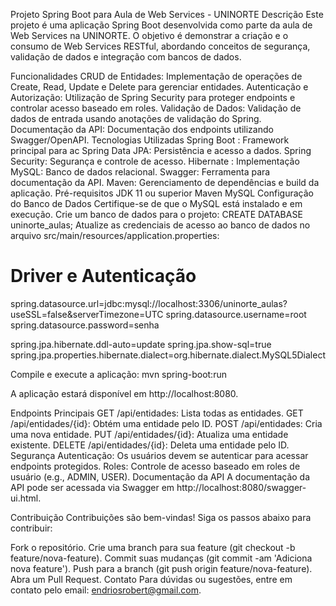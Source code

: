 Projeto Spring Boot para Aula de Web Services - UNINORTE
Descrição
Este projeto é uma aplicação Spring Boot desenvolvida como parte da aula de Web Services na UNINORTE. O objetivo é demonstrar a criação e o consumo de Web Services RESTful, abordando conceitos de segurança, validação de dados e integração com bancos de dados.

Funcionalidades
CRUD de Entidades: Implementação de operações de Create, Read, Update e Delete para gerenciar entidades.
Autenticação e Autorização: Utilização de Spring Security para proteger endpoints e controlar acesso baseado em roles.
Validação de Dados: Validação de dados de entrada usando anotações de validação do Spring.
Documentação da API: Documentação dos endpoints utilizando Swagger/OpenAPI.
Tecnologias Utilizadas
Spring Boot : Framework principal para ac
Spring Data JPA: Persistência e acesso a dados.
Spring Security: Segurança e controle de acesso.
Hibernate : Implementação
MySQL: Banco de dados relacional.
Swagger: Ferramenta para documentação da API.
Maven: Gerenciamento de dependências e build da aplicação.
Pré-requisitos
JDK 11 ou superior
Maven
MySQL
Configuração do Banco de Dados
Certifique-se de que o MySQL está instalado e em execução. Crie um banco de dados para o projeto:
CREATE DATABASE uninorte_aulas;
Atualize as credenciais de acesso ao banco de dados no arquivo src/main/resources/application.properties:
# Driver e Autenticação
spring.datasource.url=jdbc:mysql://localhost:3306/uninorte_aulas?useSSL=false&serverTimezone=UTC
spring.datasource.username=root
spring.datasource.password=senha

spring.jpa.hibernate.ddl-auto=update
spring.jpa.show-sql=true
spring.jpa.properties.hibernate.dialect=org.hibernate.dialect.MySQL5Dialect

Compile e execute a aplicação:
mvn spring-boot:run

A aplicação estará disponível em http://localhost:8080.

Endpoints Principais
GET /api/entidades: Lista todas as entidades.
GET /api/entidades/{id}: Obtém uma entidade pelo ID.
POST /api/entidades: Cria uma nova entidade.
PUT /api/entidades/{id}: Atualiza uma entidade existente.
DELETE /api/entidades/{id}: Deleta uma entidade pelo ID.
Segurança
Autenticação: Os usuários devem se autenticar para acessar endpoints protegidos.
Roles: Controle de acesso baseado em roles de usuário (e.g., ADMIN, USER).
Documentação da API
A documentação da API pode ser acessada via Swagger em http://localhost:8080/swagger-ui.html.

Contribuição
Contribuições são bem-vindas! Siga os passos abaixo para contribuir:

Fork o repositório.
Crie uma branch para sua feature (git checkout -b feature/nova-feature).
Commit suas mudanças (git commit -am 'Adiciona nova feature').
Push para a branch (git push origin feature/nova-feature).
Abra um Pull Request.
Contato
Para dúvidas ou sugestões, entre em contato pelo email: endriosrobert@gmail.com.
